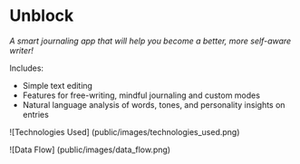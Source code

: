 # Unblock

*A smart journaling app that will help you become a better, more self-aware writer!*

Includes:
* Simple text editing
* Features for free-writing, mindful journaling and custom modes
* Natural language analysis of words, tones, and personality insights on entries

![Technologies Used] (public/images/technologies_used.png)

![Data Flow] (public/images/data_flow.png)
